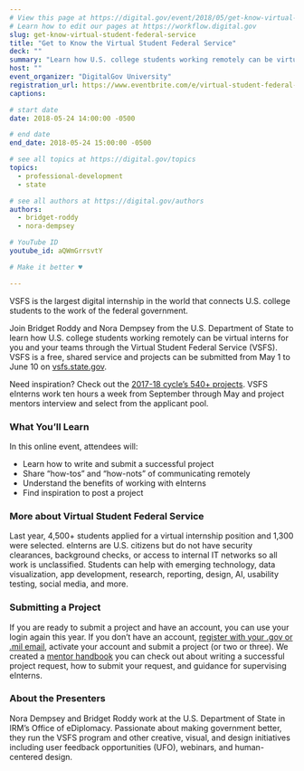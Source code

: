 ```yaml
---
# View this page at https://digital.gov/event/2018/05/get-know-virtual-student-federal-service
# Learn how to edit our pages at https://workflow.digital.gov
slug: get-know-virtual-student-federal-service
title: "Get to Know the Virtual Student Federal Service"
deck: ""
summary: "Learn how U.S. college students working remotely can be virtual interns for you and your federal government teams through the Virtual Student Federal Service."
host: ""
event_organizer: "DigitalGov University"
registration_url: https://www.eventbrite.com/e/virtual-student-federal-service-vsfs-submit-a-project-and-make-an-impact-registration-46118530767
captions: 

# start date
date: 2018-05-24 14:00:00 -0500

# end date
end_date: 2018-05-24 15:00:00 -0500

# see all topics at https://digital.gov/topics
topics: 
  - professional-development
  - state

# see all authors at https://digital.gov/authors
authors: 
  - bridget-roddy
  - nora-dempsey

# YouTube ID
youtube_id: aQWmGrrsvtY

# Make it better ♥

---
```


VSFS is the largest digital internship in the world that connects U.S. college students to the work of the federal government.

Join Bridget Roddy and Nora Dempsey from the U.S. Department of State to learn how U.S. college students working remotely can be virtual interns for you and your teams through the Virtual Student Federal Service (VSFS). VSFS is a free, shared service and projects can be submitted from May 1 to June 10 on [vsfs.state.gov](https://vsfs.state.gov/). 
 
Need inspiration? Check out the [2017-18 cycle’s 540+ projects](http://vsfs.state.gov/projects). VSFS eInterns work ten hours a week from September through May and project mentors interview and select from the applicant pool.
 
### What You’ll Learn
 
In this online event, attendees will:

- Learn how to write and submit a successful project
- Share “how-tos” and “how-nots” of communicating remotely
- Understand the benefits of working with eInterns
- Find inspiration to post a project
  
### More about Virtual Student Federal Service
 
Last year, 4,500+ students applied for a virtual internship position and 1,300 were selected. eInterns are U.S. citizens but do not have security clearances, background checks, or access to internal IT networks so all work is unclassified. Students can help with emerging technology, data visualization, app development, research, reporting, design, AI, usability testing, social media, and more.
 
### Submitting a Project
 
If you are ready to submit a project and have an account, you can use your login again this year. If you don’t have an account, [register with your .gov or .mil email](https://vsfs.state.gov/login), activate your account and submit a project (or two or three). We created a [mentor handbook](https://docs.google.com/document/d/1jXrcVTE6HRrK8LGhW49A7thSv-K2CuIdqLS1GaKvL9M/edit?usp=sharing) you can check out about writing a successful project request, how to submit your request, and guidance for supervising eInterns.  
 
### About the Presenters
 
Nora Dempsey and Bridget Roddy work at the U.S. Department of State in IRM’s Office of eDiplomacy. Passionate about making government better, they run the VSFS program and other creative, visual, and design initiatives including user feedback opportunities (UFO), webinars, and human-centered design.
